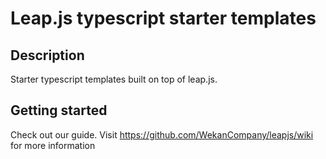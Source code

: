 # Leap.js typescript starter templates

## Description

Starter typescript templates built on top of leap.js.

## Getting started

Check out our guide. Visit https://github.com/WekanCompany/leapjs/wiki for more information

